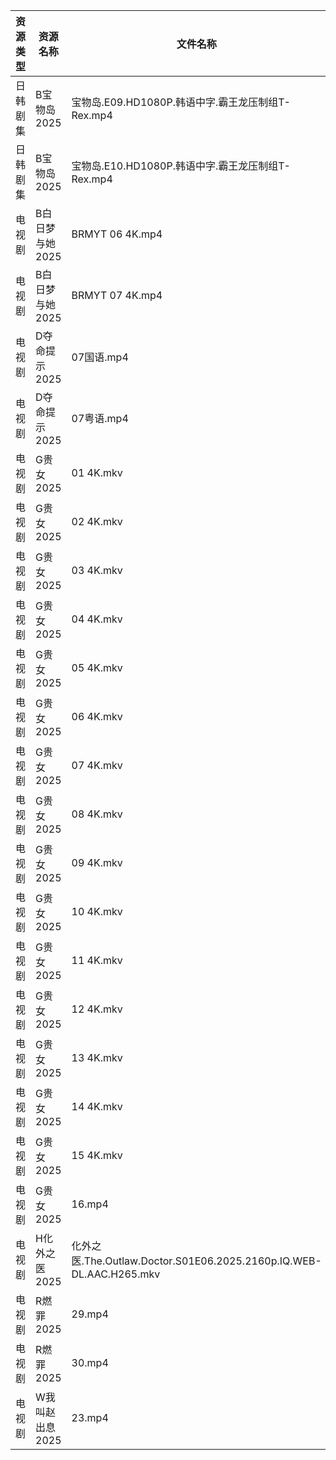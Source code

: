 | 资源类型 | 资源名称       | 文件名称                                                            | 分享链接                                 | 更新时间                |
| ---- | ---------- | --------------------------------------------------------------- | ------------------------------------ | ------------------- |
| 日韩剧集 | B宝物岛2025   | 宝物岛.E09.HD1080P.韩语中字.霸王龙压制组T-Rex.mp4                            | https://pan.quark.cn/s/08d346c96dc0  | 2025-03-25 16:21:16 |
| 日韩剧集 | B宝物岛2025   | 宝物岛.E10.HD1080P.韩语中字.霸王龙压制组T-Rex.mp4                            | https://pan.quark.cn/s/08d346c96dc0  | 2025-03-25 16:21:19 |
| 电视剧  | B白日梦与她2025 | BRMYT 06 4K.mp4                                                 | https://www.alipan.com/s/koPyyazPNd1 | 2025-03-25 13:05:18 |
| 电视剧  | B白日梦与她2025 | BRMYT 07 4K.mp4                                                 | https://www.alipan.com/s/koPyyazPNd1 | 2025-03-25 13:05:18 |
| 电视剧  | D夺命提示2025  | 07国语.mp4                                                        | https://pan.quark.cn/s/cc8dcf2ceaed  | 2025-03-25 21:22:19 |
| 电视剧  | D夺命提示2025  | 07粤语.mp4                                                        | https://pan.quark.cn/s/cc8dcf2ceaed  | 2025-03-25 21:22:15 |
| 电视剧  | G贵女2025    | 01 4K.mkv                                                       | https://www.alipan.com/s/PmfiWbhbqWJ | 2025-03-25 19:05:45 |
| 电视剧  | G贵女2025    | 02 4K.mkv                                                       | https://www.alipan.com/s/PmfiWbhbqWJ | 2025-03-25 19:05:44 |
| 电视剧  | G贵女2025    | 03 4K.mkv                                                       | https://www.alipan.com/s/PmfiWbhbqWJ | 2025-03-25 19:05:44 |
| 电视剧  | G贵女2025    | 04 4K.mkv                                                       | https://www.alipan.com/s/PmfiWbhbqWJ | 2025-03-25 19:05:44 |
| 电视剧  | G贵女2025    | 05 4K.mkv                                                       | https://www.alipan.com/s/PmfiWbhbqWJ | 2025-03-25 19:05:44 |
| 电视剧  | G贵女2025    | 06 4K.mkv                                                       | https://www.alipan.com/s/PmfiWbhbqWJ | 2025-03-25 19:05:44 |
| 电视剧  | G贵女2025    | 07 4K.mkv                                                       | https://www.alipan.com/s/PmfiWbhbqWJ | 2025-03-25 19:05:43 |
| 电视剧  | G贵女2025    | 08 4K.mkv                                                       | https://www.alipan.com/s/PmfiWbhbqWJ | 2025-03-25 19:05:43 |
| 电视剧  | G贵女2025    | 09 4K.mkv                                                       | https://www.alipan.com/s/PmfiWbhbqWJ | 2025-03-25 19:05:43 |
| 电视剧  | G贵女2025    | 10 4K.mkv                                                       | https://www.alipan.com/s/PmfiWbhbqWJ | 2025-03-25 19:05:43 |
| 电视剧  | G贵女2025    | 11 4K.mkv                                                       | https://www.alipan.com/s/PmfiWbhbqWJ | 2025-03-25 19:05:42 |
| 电视剧  | G贵女2025    | 12 4K.mkv                                                       | https://www.alipan.com/s/PmfiWbhbqWJ | 2025-03-25 19:05:42 |
| 电视剧  | G贵女2025    | 13 4K.mkv                                                       | https://www.alipan.com/s/PmfiWbhbqWJ | 2025-03-25 19:05:42 |
| 电视剧  | G贵女2025    | 14 4K.mkv                                                       | https://www.alipan.com/s/PmfiWbhbqWJ | 2025-03-25 19:05:42 |
| 电视剧  | G贵女2025    | 15 4K.mkv                                                       | https://www.alipan.com/s/PmfiWbhbqWJ | 2025-03-25 19:05:42 |
| 电视剧  | G贵女2025    | 16.mp4                                                          | https://www.alipan.com/s/PmfiWbhbqWJ | 2025-03-25 20:05:42 |
| 电视剧  | H化外之医2025  | 化外之医.The.Outlaw.Doctor.S01E06.2025.2160p.IQ.WEB-DL.AAC.H265.mkv | https://pan.quark.cn/s/5e35f6a2b34c  | 2025-03-25 16:22:58 |
| 电视剧  | R燃罪2025    | 29.mp4                                                          | https://www.alipan.com/s/R1VTj12mT2c | 2025-03-25 19:06:51 |
| 电视剧  | R燃罪2025    | 30.mp4                                                          | https://www.alipan.com/s/R1VTj12mT2c | 2025-03-25 19:06:51 |
| 电视剧  | W我叫赵出息2025 | 23.mp4                                                          | https://www.alipan.com/s/eJE8EhtETs6 | 2025-03-25 19:07:01 |
